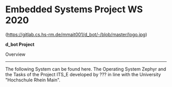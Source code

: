 # Embedded Systems Project WS 2020 
(https://gitlab.cs.hs-rm.de/mmait001/d_bot/-/blob/master/logo.jpg)



**d_bot Project**

Overview
********

The following System can be found here.
The Operating System Zephyr and the Tasks of the Project ITS_E developed by ??? in line with the University "Hochschule Rhein Main".
  
